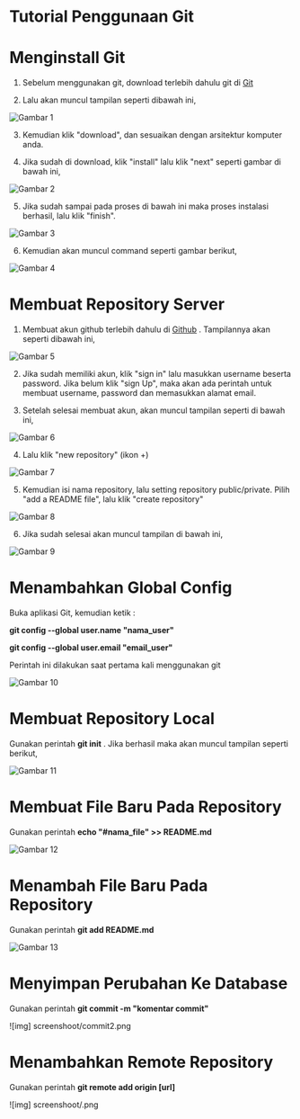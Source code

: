 # Tutorial Penggunaan Git



<h1>Menginstall Git</h1>

1. Sebelum menggunakan git, download terlebih dahulu git di <a href="https://git-scm.com">Git</a>

2. Lalu akan muncul tampilan seperti dibawah ini,

![Gambar 1](screenshoot/download_git.png)

3. Kemudian klik "download", dan sesuaikan dengan arsitektur komputer anda.

4. Jika sudah di download, klik "install" lalu klik "next" seperti gambar di bawah ini,

![Gambar 2](screenshoot/install_git1.jpg)

5. Jika sudah sampai pada proses di bawah ini maka proses instalasi berhasil, lalu klik "finish".

![Gambar 3](screenshoot/install_git15.jpg)

6. Kemudian akan muncul command seperti gambar berikut,

![Gambar 4](screenshoot/git2.png)



<h1>Membuat Repository Server</h1>

1. Membuat akun github terlebih dahulu di <a href="https://github.com">Github</a> . Tampilannya akan seperti dibawah ini,

![Gambar 5](screenshoot/halaman_github.png)

2. Jika sudah memiliki akun, klik "sign in" lalu masukkan username beserta password. Jika belum klik "sign Up", maka akan ada perintah untuk membuat username, password dan memasukkan alamat email.

3. Setelah selesai membuat akun, akan muncul tampilan seperti di bawah ini,

![Gambar 6](screenshoot/halaman_github2.png)

4. Lalu klik "new repository" (ikon +) 

![Gambar 7](screenshoot/github.jpg)

5. Kemudian isi nama repository, lalu setting repository public/private. Pilih "add a README file", lalu klik "create repository"

![Gambar 8](screenshoot/membuat_repository.jpg)

6. Jika sudah selesai akan muncul tampilan di bawah ini,

![Gambar 9](screenshoot/membuat_repository2.jpg)



<h1>Menambahkan Global Config</h1>

Buka aplikasi Git, kemudian ketik :
<p><b>git config --global user.name "nama_user"</b></p>
<p><b>git config --global user.email "email_user"</b></p>
Perintah ini dilakukan saat pertama kali menggunakan git

![Gambar 10](screenshoot/git_config.jpg)



<h1>Membuat Repository Local</h1>

Gunakan perintah <b>git init</b> . Jika berhasil maka akan muncul tampilan seperti berikut,

![Gambar 11](screenshoot/init2.jpg)



<h1>Membuat File Baru Pada Repository</h1>

Gunakan perintah <b>echo "#nama_file" >> README.md</b>

![Gambar 12](screenshoot/echo3.png)



<h1>Menambah File Baru Pada Repository</h1>

Gunakan perintah <b>git add README.md</b>

![Gambar 13](screenshoot/git_add.png)



<h1>Menyimpan Perubahan Ke Database</h1>

Gunakan perintah <b>git commit -m "komentar commit"</b>

![img] screenshoot/commit2.png



<h1>Menambahkan Remote Repository</h1>

Gunakan perintah <b>git remote add origin [url]</b>

![img] screenshoot/.png




